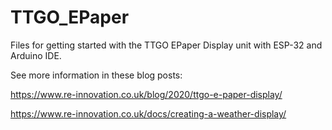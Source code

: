 # TTGO_EPaper
Files for getting started with the TTGO EPaper Display unit with ESP-32 and Arduino IDE.

See more information in these blog posts:

https://www.re-innovation.co.uk/blog/2020/ttgo-e-paper-display/

https://www.re-innovation.co.uk/docs/creating-a-weather-display/


